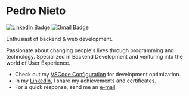 # Pedro Nieto

[![Linkedin Badge](https://img.shields.io/badge/-Pedro%20Nieto-477acd?style=flat-square&logo=Linkedin&logoColor=white&link=https://www.linkedin.com/in/pedroo-nietoo/)](https://www.linkedin.com/in/pedroo-nietoo/)
[![Gmail Badge](https://img.shields.io/badge/-pedronieto.2005@gmail.com-477acd?style=flat-square&logo=Gmail&logoColor=white&link=mailto:pedronieto.2005@gmail.com)](mailto:pedronieto.2005@gmail.com)

Enthusiast of backend & web development.

Passionate about changing people's lives through programming and technology. Specialized in Backend Development and venturing into the world of User Experience.

- Check out my [VSCode Configuration](https://gist.github.com/Pedroo-Nietoo/a20bf9b1ee512aeb97421f3bd5b7eb29) for development optimization.
- In my [LinkedIn](https://www.linkedin.com/in/pedroo-nietoo/), I share my achievements and certificates.
- For a quick response, send me an [e-mail](mailto:pedronieto.2005@gmail.com).
